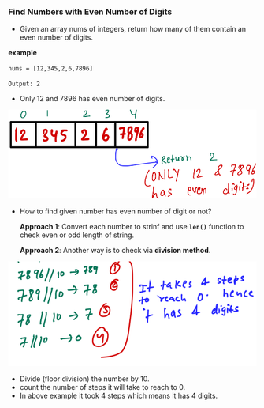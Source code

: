 ### Find Numbers with Even Number of Digits

- Given an array nums of integers, return how many of them contain an even number of digits.

__example__ 

`nums = [12,345,2,6,7896]`	

`Output: 2`

- Only 12 and 7896 has even number of digits.  

![image](https://github.com/mayankdubey1996/DSA_and_Leetcode/blob/main/1.Linear%20Search/images/7.1even_digits.png)

- How to find given number has even number of digit or not?

  __Approach 1__: Convert each number to strinf and use __`len()`__ function to check
even or odd length of string.

  __Approach 2__: Another way is to check via __division method__.

![image](https://github.com/mayankdubey1996/DSA_and_Leetcode/blob/main/1.Linear%20Search/images/7.2even_digits.png)

  - Divide (floor division) the number by 10.
  - count the number of steps it will take to reach to 0.
  - In above example it took 4 steps which means it has 4 digits.


